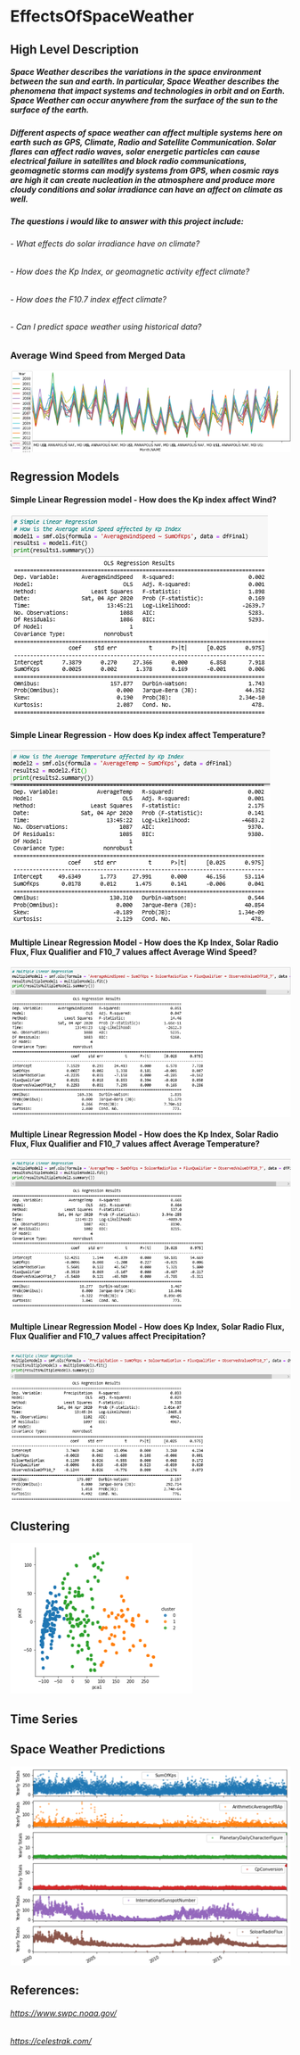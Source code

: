 # EffectsOfSpaceWeather
## High Level Description
##### Space Weather describes the variations in the space environment between the sun and earth. In particular, Space Weather describes the phenomena that impact systems and technologies in orbit and on Earth. Space Weather can occur anywhere from the surface of the sun to the surface of the earth. 
##### Different aspects of space weather can affect multiple systems here on earth such as GPS, Climate, Radio and Satellite Communication. Solar flares can affect radio waves, solar energetic particles can cause electrical failure in satellites and block radio communications, geomagnetic storms can modify systems from GPS, when cosmic rays are high it can create nucleation in the atmosphere and produce more cloudy conditions and solar irradiance can have an affect on climate as well. 
##### The questions i would like to answer with this project include: 
###### - What effects do solar irradiance have on climate? 
###### - How does the Kp Index, or geomagnetic activity effect climate? 
###### - How does the F10.7 index effect climate? 
###### - Can I predict space weather using historical data? 

### Average Wind Speed from Merged Data
<img src="https://github.com/heatherholcomb/EffectsOfSpaceWeather/blob/master/Images/MergedDataGraph.png" alt="Merged Data" title="Merged Data" />

## Regression Models
#### Simple Linear Regression model - How does the Kp index affect Wind? 

<img src="https://github.com/heatherholcomb/EffectsOfSpaceWeather/blob/master/Images/SimpleLinearRegressionWindKp.png" alt="How does Kp Index affect wind" title="How does Kp index affect wind" />

#### Simple Linear Regression - How does Kp index affect Temperature? 
<img src="https://github.com/heatherholcomb/EffectsOfSpaceWeather/blob/master/Images/SimpleLinearRegressionTempKp.png" alt="How does Kp Index affect temperature" title="How does Kp index affect temperature" />

#### Multiple Linear Regression Model - How does the Kp Index, Solar Radio Flux, Flux Qualifier and F10_7 values affect Average Wind Speed? 

<img src="https://github.com/heatherholcomb/EffectsOfSpaceWeather/blob/master/Images/MultipleLinearRegression.png" alt="Multiple Regression" title="Multiple Regression" />

#### Multiple Linear Regression Model - How does the Kp Index, Solar Radio Flux, Flux Qualifier and F10_7 values affect Average Temperature? 

<img src="https://github.com/heatherholcomb/EffectsOfSpaceWeather/blob/master/Images/MultipleLinearRegression2.png" alt="Multiple Regression" title="Multiple Regression" />

#### Multiple Linear Regression Model - How does Kp Index, Solar Radio Flux, Flux Qualifier and F10_7 values affect Precipitation? 
<img src="https://github.com/heatherholcomb/EffectsOfSpaceWeather/blob/master/Images/MultipleLinearRegression3.png" alt="Multiple Regression" title="Multiple Regression" />

## Clustering 
<img src="https://github.com/heatherholcomb/EffectsOfSpaceWeather/blob/master/Images/KMeans.png" alt="KMeans Clustering" title="KMeans Clustering" />

## Time Series

## Space Weather Predictions
<img src="https://github.com/heatherholcomb/EffectsOfSpaceWeather/blob/master/Images/SpaceWeatherPred.png" alt="Space Weather Prediction" title="Space Weather Prediction" />

## References: 
###### https://www.swpc.noaa.gov/
###### https://celestrak.com/
###### 
